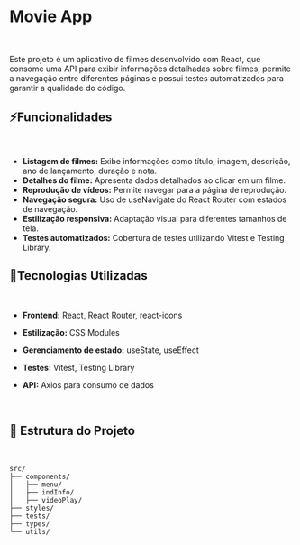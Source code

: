 # Movie App
<br/>

Este projeto é um aplicativo de filmes desenvolvido com React, que consome uma API para exibir informações detalhadas sobre filmes, permite a navegação entre diferentes páginas e possui testes automatizados para garantir a qualidade do código.
<br/>

## ⚡Funcionalidades
<br/>

- **Listagem de filmes:** Exibe informações como título, imagem, descrição, ano de lançamento, duração e nota. 
- **Detalhes do filme:** Apresenta dados detalhados ao clicar em um filme.
- **Reprodução de vídeos:** Permite navegar para a página de reprodução.
- **Navegação segura:** Uso de useNavigate do React Router com estados de navegação.
- **Estilização responsiva:** Adaptação visual para diferentes tamanhos de tela.
- **Testes automatizados:** Cobertura de testes utilizando Vitest e Testing Library.
  <br/>


## 🔧Tecnologias Utilizadas
<br/>

- **Frontend:** React, React Router, react-icons

- **Estilização:** CSS Modules

- **Gerenciamento de estado:** useState, useEffect

- **Testes:** Vitest, Testing Library

- **API:** Axios para consumo de dados
<br/>

## 📑 Estrutura do Projeto
<br/>

```
src/
├── components/
│   ├── menu/
│   ├── indInfo/
│   ├── videoPlay/
├── styles/
├── tests/
├── types/
└── utils/


```

